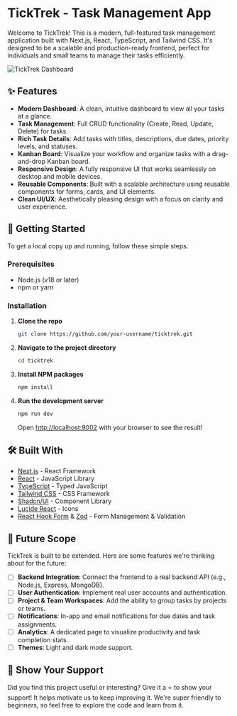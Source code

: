 # TickTrek - Task Management App

Welcome to TickTrek! This is a modern, full-featured task management application built with Next.js, React, TypeScript, and Tailwind CSS. It's designed to be a scalable and production-ready frontend, perfect for individuals and small teams to manage their tasks efficiently.

![TickTrek Dashboard](https://picsum.photos/1200/600?random=1)

## ✨ Features

- **Modern Dashboard**: A clean, intuitive dashboard to view all your tasks at a glance.
- **Task Management**: Full CRUD functionality (Create, Read, Update, Delete) for tasks.
- **Rich Task Details**: Add tasks with titles, descriptions, due dates, priority levels, and statuses.
- **Kanban Board**: Visualize your workflow and organize tasks with a drag-and-drop Kanban board.
- **Responsive Design**: A fully responsive UI that works seamlessly on desktop and mobile devices.
- **Reusable Components**: Built with a scalable architecture using reusable components for forms, cards, and UI elements.
- **Clean UI/UX**: Aesthetically pleasing design with a focus on clarity and user experience.

## 🚀 Getting Started

To get a local copy up and running, follow these simple steps.

### Prerequisites

- Node.js (v18 or later)
- npm or yarn

### Installation

1.  **Clone the repo**
    ```sh
    git clone https://github.com/your-username/ticktrek.git
    ```
2.  **Navigate to the project directory**
    ```sh
    cd ticktrek
    ```
3.  **Install NPM packages**
    ```sh
    npm install
    ```
4.  **Run the development server**
    ```sh
    npm run dev
    ```
    Open [http://localhost:9002](http://localhost:9002) with your browser to see the result!

    <!--Login ID: admin.user@ticktrek-inc
    Password: password-->

## 🛠️ Built With

- [Next.js](https://nextjs.org/) - React Framework
- [React](https://reactjs.org/) - JavaScript Library
- [TypeScript](https://www.typescriptlang.org/) - Typed JavaScript
- [Tailwind CSS](https://tailwindcss.com/) - CSS Framework
- [Shadcn/UI](https://ui.shadcn.com/) - Component Library
- [Lucide React](https://lucide.dev/) - Icons
- [React Hook Form](https://react-hook-form.com/) & [Zod](https://zod.dev/) - Form Management & Validation

## 🔮 Future Scope

TickTrek is built to be extended. Here are some features we're thinking about for the future:

-   [ ] **Backend Integration**: Connect the frontend to a real backend API (e.g., Node.js, Express, MongoDB).
-   [ ] **User Authentication**: Implement real user accounts and authentication.
-   [ ] **Project & Team Workspaces**: Add the ability to group tasks by projects or teams.
-   [ ] **Notifications**: In-app and email notifications for due dates and task assignments.
-   [ ] **Analytics**: A dedicated page to visualize productivity and task completion stats.
-   [ ] **Themes**: Light and dark mode support.

## 💖 Show Your Support

Did you find this project useful or interesting? Give it a ⭐️ to show your support! It helps motivate us to keep improving it. We're super friendly to beginners, so feel free to explore the code and learn from it.
